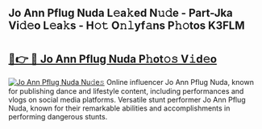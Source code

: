 ## Jo Ann Pflug Nuda L𝚎a𝚔ed N𝚞𝚍e - Part-Jka Vi𝚍𝚎o L𝚎a𝚔s - H𝚘𝚝 O𝚗𝚕yf𝚊ns P𝚑𝚘tos K3FLM

# <h2><a href="http://kfahbn.oniu.top/?m=Jo+Ann+Pflug+Nuda">🔗👉 🔴 Jo Ann Pflug Nuda P𝚑ot𝚘𝚜 V𝚒d𝚎o</a></h2>

[![Jo Ann Pflug Nuda Nu𝚍e𝚜](https://i.imgur.com/0qMVB7G.gif)](http://kfahbn.oniu.top/?m=Jo+Ann+Pflug+Nuda)
Online influencer Jo Ann Pflug Nuda, known for publishing dance and lifestyle content, including performances and vlogs on social media platforms. Versatile stunt performer Jo Ann Pflug Nuda, known for their remarkable abilities and accomplishments in performing dangerous stunts.  
